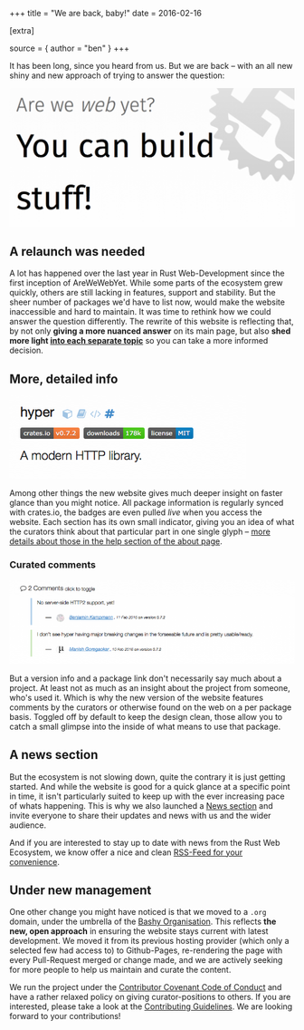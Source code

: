 +++
title = "We are back, baby!"
date = 2016-02-16

[extra]

source = { author = "ben" }
+++

It has been long, since you heard from us. But we are back – with an all new shiny and new approach of trying to answer the question:

[![Are We Web yet](/static/screenshot.png)](http://www.arewewebyet.org/)


## A relaunch was needed

A lot has happened over the last year in Rust Web-Development since the first inception of AreWeWebYet. While some parts of the ecosystem grew quickly, others are still lacking in features, support and stability. But the sheer number of packages we'd have to list now, would make the website inaccessible and hard to maintain. It was time to rethink how we could answer the question differently. The rewrite of this website is reflecting that, by not only **giving a more nuanced answer** on its main page, but also **shed more light [into each separate topic](/topics/)** so you can take a more informed decision.

## More, detailed info

![Package Info](/static/about/package-info.png)

Among other things the new website gives much deeper insight on faster glance than you might notice. All package information is regularly synced with crates.io, the badges are even pulled _live_ when you access the website. Each section has its own small indicator, giving you an idea of what the curators think about that particular part in one single glyph – [more details about those in the help section of the about page](/about/#how-to-use-the-site).



### Curated comments

![Comments](/static/about/comments-shown.png)

But a version info and a package link don't necessarily say much about a project. At least not as much as an insight about the project from someone, who's used it. Which is why the new version of the website features comments by the curators or otherwise found on the web on a per package basis. Toggled off by default to keep the design clean, those allow you to catch a small glimpse into the inside of what means to use that package.


## A news section

But the ecosystem is not slowing down, quite the contrary it is just getting started. And while the website is good for a quick glance at a specific point in time, it isn't particularly suited to keep up with the ever increasing pace of whats happening. This is why we also launched a [News section](/news/) and invite everyone to share their updates and news with us and the wider audience.

And if you are interested to stay up to date with news from the Rust Web Ecosystem, we know offer a nice and clean [RSS-Feed for your convenience](/atom.xml).

## Under new management

One other change you might have noticed is that we moved to a  `.org` domain, under the umbrella of the [Bashy Organisation](http://bashy.io/). This reflects **the new, open approach** in ensuring the website stays current with latest development. We moved it from its previous hosting provider (which only a selected few had access to) to Github-Pages, re-rendering the page with every Pull-Request merged or change made, and we are actively seeking for more people to help us maintain and curate the content.

We run the project under the [Contributor Covenant Code of Conduct](https://github.com/bashyHQ/arewewebyet/blob/gh-pages/CODE_OF_CONDUCT.md) and have a rather relaxed policy on giving curator-positions to others. If you are interested, please take a  look at the [Contributing Guidelines](https://github.com/bashyHQ/arewewebyet/blob/gh-pages/CONTRIBUTING.md). We are looking forward to your contributions!
